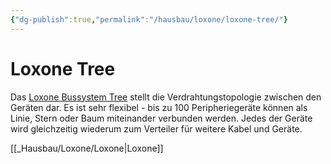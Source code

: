 ```yaml
---
{"dg-publish":true,"permalink":"/hausbau/loxone/loxone-tree/"}
---
```


# Loxone Tree

Das [Loxone Bussystem Tree](https://www.homeandsmart.de/loxone-tree-smart-home-bussystem "Loxone Bussystem Tree") stellt die Verdrahtungstopologie zwischen den Geräten dar. Es ist sehr flexibel - bis zu 100 Peripheriegeräte können als Linie, Stern oder Baum miteinander verbunden werden. Jedes der Geräte wird gleichzeitig wiederum zum Verteiler für weitere Kabel und Geräte.

[[_Hausbau/Loxone/Loxone|Loxone]]